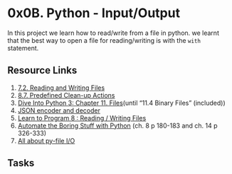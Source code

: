 # 0x0B. Python - Input/Output

In this project we learn how to read/write from a file in python.
we learnt that the best way to open a file for reading/writing is with the ``with`` statement. 

## Resource Links

1. [7.2. Reading and Writing Files](https://docs.python.org/3/tutorial/inputoutput.html#reading-and-writing-files)
2. [8.7. Predefined Clean-up Actions](https://docs.python.org/3/tutorial/errors.html#predefined-clean-up-actions)
3. [Dive Into Python 3: Chapter 11. Files](chrome-extension://efaidnbmnnnibpcajpcglclefindmkaj/https://histo.ucsf.edu/BMS270/diveintopython3-r802.pdf)(until “11.4 Binary Files” (included))
4. [JSON encoder and decoder](https://docs.python.org/3/library/json.html)
5. [Learn to Program 8 : Reading / Writing Files](https://www.youtube.com/watch?v=EukxMIsNeqU)
6. [Automate the Boring Stuff with Python](https://automatetheboringstuff.com/) (ch. 8 p 180-183 and ch. 14 p 326-333)
5. [All about py-file I/O](https://techvidvan.com/tutorials/python-file-read-write/)

## Tasks
